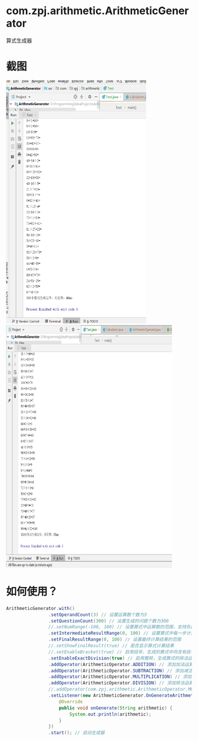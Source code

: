 # com.zpj.arithmetic.ArithmeticGenerator
 算式生成器
# 截图
<div>
    <img src="https://github.com/Z-P-J/ArithmeticGenerator/blob/master/screenshots/screenshots1.png?raw=true" height="660" width="380">
    <img src="https://github.com/Z-P-J/ArithmeticGenerator/blob/master/screenshots/screenshots2.png?raw=true" height="660" width="450">
</div>


# 如何使用？
```java
ArithmeticGenerator.with()
                .setOperandCount(3) // 设置运算数个数为3
                .setQuestionCount(300) // 设置生成的问题个数为300
                //.setNumRange(-100, 100) // 设置算式中运算数的范围，支持负数，默认0-100
                .setIntermediateResultRange(0, 100) // 设置算式中每一步计算结果的范围(不包含最后一步)
                .setFinalResultRange(0, 100) // 设置最终计算结果的范围
                //.setShowFinalResult(true) // 是否显示算式计算结果
                //.setEnableBracket(true) // 启用括号，生成的算式中将含有括号
                .setEnableExactDivision(true) // 启用整除，生成算式的除法运算中被除数必须被除数整除
                .addOperator(ArithmeticOperator.ADDITION) // 添加加法运算符
                .addOperator(ArithmeticOperator.SUBTRACTION) // 添加减法运算符
                .addOperator(ArithmeticOperator.MULTIPLICATION) // 添加乘法运算符
                .addOperator(ArithmeticOperator.DIVISION) // 添加除法运算符
                //.addOperator(com.zpj.arithmetic.ArithmeticOperator.MOD) // 添加取余运算符
                .setListener(new ArithmeticGenerator.OnGenerateArithmeticListener() { // 设置生成一个算式时的监听器
                    @Override
                    public void onGenerate(String arithmetic) {
                        System.out.println(arithmetic);
                    }
                })
                .start(); // 启动生成器         
```
